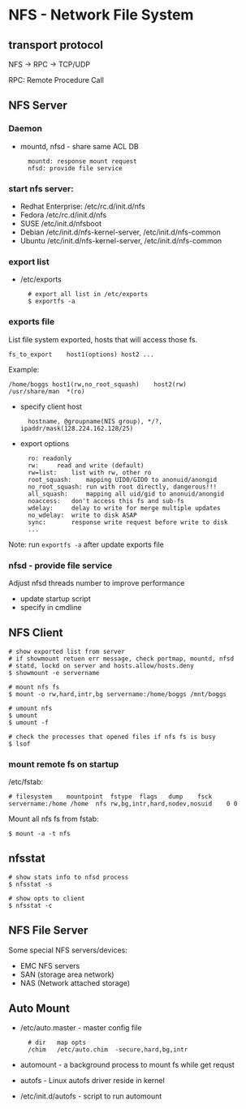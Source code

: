 # NFS - Network File System

## transport protocol

NFS -> RPC -> TCP/UDP

RPC: Remote Procedure Call

## NFS Server

### Daemon

* mountd, nfsd - share same ACL DB

		mountd: response mount request
		nfsd: provide file service

### start nfs server:
* Redhat Enterprise:	/etc/rc.d/init.d/nfs
* Fedora		/etc/rc.d/init.d/nfs
* SUSE			/etc/init.d/nfsboot
* Debian		/etc/init.d/nfs-kernel-server, /etc/init.d/nfs-common
* Ubuntu		/etc/init.d/nfs-kernel-server, /etc/init.d/nfs-common

### export list

* /etc/exports

		# export all list in /etc/exports
		$ exportfs -a

### exports file

List file system exported, hosts that will access those fs.

	fs_to_export	host1(options) host2 ...

Example:

	/home/boggs	host1(rw,no_root_squash)	host2(rw)
	/usr/share/man	*(ro)

* specify client host

		hostname, @groupname(NIS group), */?, ipaddr/mask(128.224.162.128/25)

* export options

		ro:	readonly
		rw: 	read and write (default)
		rw=list:	list with rw, other ro
		root_squash:	mapping UID0/GID0 to anonuid/anongid
		no_root_squash: run with root directly, dangerous!!!
		all_squash: 	mapping all uid/gid to anonuid/anongid
		noaccess:	don't access this fs and sub-fs
		wdelay:		delay to write for merge multiple updates
		no_wdelay:	write to disk ASAP
		sync:		response write request before write to disk
		...

Note: run `exportfs -a` after update exports file

### nfsd - provide file service

Adjust nfsd threads number to improve performance

* update startup script
* specify in cmdline

## NFS Client

	# show exported list from server
	# if showmount retuen err message, check portmap, mountd, nfsd
	# statd, lockd on server and hosts.allow/hosts.deny
	$ showmount -e servername

	# mount nfs fs
	$ mount -o rw,hard,intr,bg servername:/home/boggs /mnt/boggs

	# umount nfs
	$ umount 
	$ umount -f

	# check the processes that opened files if nfs fs is busy
	$ lsof

### mount remote fs on startup

/etc/fstab:

	# filesystem	mountpoint	fstype	flags	dump	fsck
	servername:/home /home	nfs	rw,bg,intr,hard,nodev,nosuid	0 0

Mount all nfs fs from fstab:

	$ mount -a -t nfs

## nfsstat

	# show stats info to nfsd process
	$ nfsstat -s

	# show opts to client
	$ nfsstat -c

## NFS File Server

Some special NFS servers/devices:
* EMC NFS servers
* SAN (storage area network)
* NAS (Network attached storage)

## Auto Mount

* /etc/auto.master - master config file

		# dir	map	opts
		/chim	/etc/auto.chim	-secure,hard,bg,intr

* automount - a background process to mount fs while get requst

* autofs - Linux autofs driver reside in kernel

* /etc/init.d/autofs - script to run automount

